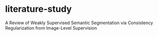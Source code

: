 # literature-study
A Review of Weakly Supervised Semantic Segmentation via Consistency Regularization from Image-Level Supervision
